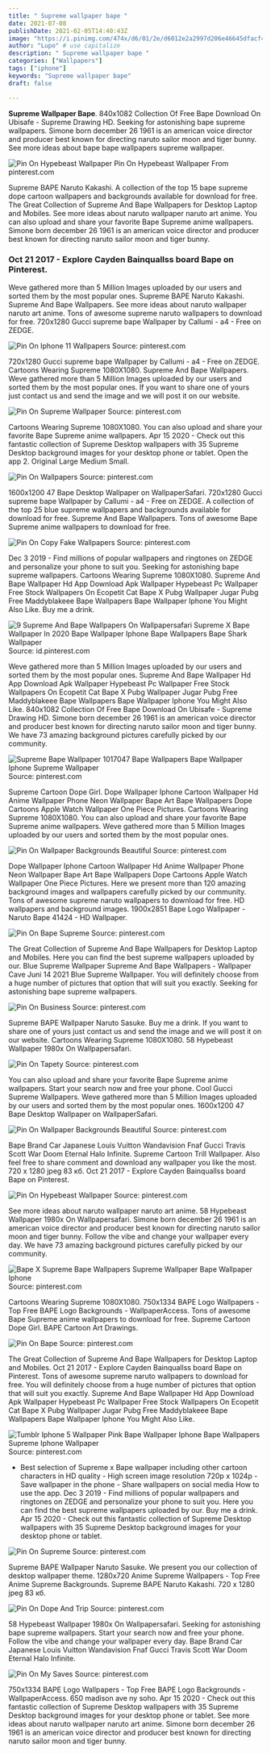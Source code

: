 ```yaml
---
title: " Supreme wallpaper bape "
date: 2021-07-08
publishDate: 2021-02-05T14:40:43Z
image: "https://i.pinimg.com/474x/d6/01/2e/d6012e2a2997d206e46645dfacf4631d.jpg"
author: "Lupo" # use capitalize
description: " Supreme wallpaper bape "
categories: ["Wallpapers"]
tags: ["iphone"]
keywords: "Supreme wallpaper bape"
draft: false

---
```



**Supreme Wallpaper Bape**. 840x1082 Collection Of Free Bape Download On Ubisafe - Supreme Drawing HD. Seeking for astonishing bape supreme wallpapers. Simone born december 26 1961 is an american voice director and producer best known for directing naruto sailor moon and tiger bunny. See more ideas about bape bape wallpapers supreme wallpaper.

![Pin On Hypebeast Wallpaper](https://i.pinimg.com/736x/0a/9c/a3/0a9ca34c40f09eaeebaa5c1fafe945f1.jpg "Pin On Hypebeast Wallpaper")
Pin On Hypebeast Wallpaper From pinterest.com


Supreme BAPE Naruto Kakashi. A collection of the top 15 bape supreme dope cartoon wallpapers and backgrounds available for download for free. The Great Collection of Supreme And Bape Wallpapers for Desktop Laptop and Mobiles. See more ideas about naruto wallpaper naruto art anime. You can also upload and share your favorite Bape Supreme anime wallpapers. Simone born december 26 1961 is an american voice director and producer best known for directing naruto sailor moon and tiger bunny.

### Oct 21 2017 - Explore Cayden Bainquallss board Bape on Pinterest.

Weve gathered more than 5 Million Images uploaded by our users and sorted them by the most popular ones. Supreme BAPE Naruto Kakashi. Supreme And Bape Wallpapers. See more ideas about naruto wallpaper naruto art anime. Tons of awesome supreme naruto wallpapers to download for free. 720x1280 Gucci supreme bape Wallpaper by Callumi - a4 - Free on ZEDGE.


![Pin On Iphone 11 Wallpapers](https://i.pinimg.com/originals/03/2c/86/032c86db95ce63405ae2af11739eb717.jpg "Pin On Iphone 11 Wallpapers")
Source: pinterest.com

720x1280 Gucci supreme bape Wallpaper by Callumi - a4 - Free on ZEDGE. Cartoons Wearing Supreme 1080X1080. Supreme And Bape Wallpapers. Weve gathered more than 5 Million Images uploaded by our users and sorted them by the most popular ones. If you want to share one of yours just contact us and send the image and we will post it on our website.

![Pin On Supreme Wallpaper](https://i.pinimg.com/564x/e3/b5/6a/e3b56a5cc48d4b7cd2a01a5d7011b6dc.jpg "Pin On Supreme Wallpaper")
Source: pinterest.com

Cartoons Wearing Supreme 1080X1080. You can also upload and share your favorite Bape Supreme anime wallpapers. Apr 15 2020 - Check out this fantastic collection of Supreme Desktop wallpapers with 35 Supreme Desktop background images for your desktop phone or tablet. Open the app 2. Original Large Medium Small.

![Pin On Wallpapers](https://i.pinimg.com/originals/d2/c9/a0/d2c9a030c6edbddf7119a2f0cfece106.jpg "Pin On Wallpapers")
Source: pinterest.com

1600x1200 47 Bape Desktop Wallpaper on WallpaperSafari. 720x1280 Gucci supreme bape Wallpaper by Callumi - a4 - Free on ZEDGE. A collection of the top 25 blue supreme wallpapers and backgrounds available for download for free. Supreme And Bape Wallpapers. Tons of awesome Bape Supreme anime wallpapers to download for free.

![Pin On Copy Fake Wallpapers](https://i.pinimg.com/originals/0e/f8/f2/0ef8f2c169ed09e16101cef74d8c3dda.png "Pin On Copy Fake Wallpapers")
Source: pinterest.com

Dec 3 2019 - Find millions of popular wallpapers and ringtones on ZEDGE and personalize your phone to suit you. Seeking for astonishing bape supreme wallpapers. Cartoons Wearing Supreme 1080X1080. Supreme And Bape Wallpaper Hd App Download Apk Wallpaper Hypebeast Pc Wallpaper Free Stock Wallpapers On Ecopetit Cat Bape X Pubg Wallpaper Jugar Pubg Free Maddyblakeee Bape Wallpapers Bape Wallpaper Iphone You Might Also Like. Buy me a drink.

![9 Supreme And Bape Wallpapers On Wallpapersafari Supreme X Bape Wallpaper In 2020 Bape Wallpaper Iphone Bape Wallpapers Bape Shark Wallpaper](https://i.pinimg.com/originals/56/28/f2/5628f2f1d494ade45138abbac7629cc8.jpg "9 Supreme And Bape Wallpapers On Wallpapersafari Supreme X Bape Wallpaper In 2020 Bape Wallpaper Iphone Bape Wallpapers Bape Shark Wallpaper")
Source: id.pinterest.com

Weve gathered more than 5 Million Images uploaded by our users and sorted them by the most popular ones. Supreme And Bape Wallpaper Hd App Download Apk Wallpaper Hypebeast Pc Wallpaper Free Stock Wallpapers On Ecopetit Cat Bape X Pubg Wallpaper Jugar Pubg Free Maddyblakeee Bape Wallpapers Bape Wallpaper Iphone You Might Also Like. 840x1082 Collection Of Free Bape Download On Ubisafe - Supreme Drawing HD. Simone born december 26 1961 is an american voice director and producer best known for directing naruto sailor moon and tiger bunny. We have 73 amazing background pictures carefully picked by our community.

![Supreme Bape Wallpaper 1017047 Bape Wallpapers Bape Wallpaper Iphone Supreme Wallpaper](https://i.pinimg.com/originals/0e/15/46/0e1546bcb7064613479fdc90dcb67044.jpg "Supreme Bape Wallpaper 1017047 Bape Wallpapers Bape Wallpaper Iphone Supreme Wallpaper")
Source: pinterest.com

Supreme Cartoon Dope Girl. Dope Wallpaper Iphone Cartoon Wallpaper Hd Anime Wallpaper Phone Neon Wallpaper Bape Art Bape Wallpapers Dope Cartoons Apple Watch Wallpaper One Piece Pictures. Cartoons Wearing Supreme 1080X1080. You can also upload and share your favorite Bape Supreme anime wallpapers. Weve gathered more than 5 Million Images uploaded by our users and sorted them by the most popular ones.

![Pin On Wallpaper Backgrounds Beautiful](https://i.pinimg.com/736x/9d/9a/ce/9d9ace07cf0d0619bde0a22bbed3c955.jpg "Pin On Wallpaper Backgrounds Beautiful")
Source: pinterest.com

Dope Wallpaper Iphone Cartoon Wallpaper Hd Anime Wallpaper Phone Neon Wallpaper Bape Art Bape Wallpapers Dope Cartoons Apple Watch Wallpaper One Piece Pictures. Here we present more than 120 amazing background images and wallpapers carefully picked by our community. Tons of awesome supreme naruto wallpapers to download for free. HD wallpapers and background images. 1900x2851 Bape Logo Wallpaper - Naruto Bape 41424 - HD Wallpaper.

![Pin On Bape Supreme](https://i.pinimg.com/564x/4c/f8/8d/4cf88d805c853b8d20415e10b213ef6f.jpg "Pin On Bape Supreme")
Source: pinterest.com

The Great Collection of Supreme And Bape Wallpapers for Desktop Laptop and Mobiles. Here you can find the best supreme wallpapers uploaded by our. Blue Supreme Wallpaper Supreme And Bape Wallpapers - Wallpaper Cave Juni 14 2021 Blue Supreme Wallpaper. You will definitely choose from a huge number of pictures that option that will suit you exactly. Seeking for astonishing bape supreme wallpapers.

![Pin On Business](https://i.pinimg.com/originals/d0/45/09/d04509468945028f1bdb76587c26eafe.jpg "Pin On Business")
Source: pinterest.com

Supreme BAPE Wallpaper Naruto Sasuke. Buy me a drink. If you want to share one of yours just contact us and send the image and we will post it on our website. Cartoons Wearing Supreme 1080X1080. 58 Hypebeast Wallpaper 1980x On Wallpapersafari.

![Pin On Tapety](https://i.pinimg.com/originals/54/1a/06/541a069abfaf43f5ccb873c572374481.jpg "Pin On Tapety")
Source: pinterest.com

You can also upload and share your favorite Bape Supreme anime wallpapers. Start your search now and free your phone. Cool Gucci Supreme Wallpapers. Weve gathered more than 5 Million Images uploaded by our users and sorted them by the most popular ones. 1600x1200 47 Bape Desktop Wallpaper on WallpaperSafari.

![Pin On Wallpaper Backgrounds Beautiful](https://i.pinimg.com/originals/6c/6a/d2/6c6ad21cbda5a04b427ac3c0a3c2a8b8.png "Pin On Wallpaper Backgrounds Beautiful")
Source: pinterest.com

Bape Brand Car Japanese Louis Vuitton Wandavision Fnaf Gucci Travis Scott War Doom Eternal Halo Infinite. Supreme Cartoon Trill Wallpaper. Also feel free to share comment and download any wallpaper you like the most. 720 x 1280 jpeg 83 кб. Oct 21 2017 - Explore Cayden Bainquallss board Bape on Pinterest.

![Pin On Hypebeast Wallpaper](https://i.pinimg.com/736x/0a/9c/a3/0a9ca34c40f09eaeebaa5c1fafe945f1.jpg "Pin On Hypebeast Wallpaper")
Source: pinterest.com

See more ideas about naruto wallpaper naruto art anime. 58 Hypebeast Wallpaper 1980x On Wallpapersafari. Simone born december 26 1961 is an american voice director and producer best known for directing naruto sailor moon and tiger bunny. Follow the vibe and change your wallpaper every day. We have 73 amazing background pictures carefully picked by our community.

![Bape X Supreme Bape Wallpapers Supreme Wallpaper Bape Wallpaper Iphone](https://i.pinimg.com/originals/fe/94/c5/fe94c521e8f7e6c63a2b7a44f7111070.jpg "Bape X Supreme Bape Wallpapers Supreme Wallpaper Bape Wallpaper Iphone")
Source: pinterest.com

Cartoons Wearing Supreme 1080X1080. 750x1334 BAPE Logo Wallpapers - Top Free BAPE Logo Backgrounds - WallpaperAccess. Tons of awesome Bape Supreme anime wallpapers to download for free. Supreme Cartoon Dope Girl. BAPE Cartoon Art Drawings.

![Pin On Bape](https://i.pinimg.com/originals/3f/d7/31/3fd731cc72000451f25af5d009b32e3f.jpg "Pin On Bape")
Source: pinterest.com

The Great Collection of Supreme And Bape Wallpapers for Desktop Laptop and Mobiles. Oct 21 2017 - Explore Cayden Bainquallss board Bape on Pinterest. Tons of awesome supreme naruto wallpapers to download for free. You will definitely choose from a huge number of pictures that option that will suit you exactly. Supreme And Bape Wallpaper Hd App Download Apk Wallpaper Hypebeast Pc Wallpaper Free Stock Wallpapers On Ecopetit Cat Bape X Pubg Wallpaper Jugar Pubg Free Maddyblakeee Bape Wallpapers Bape Wallpaper Iphone You Might Also Like.

![Tumblr Iphone 5 Wallpaper Pink Bape Wallpaper Iphone Bape Wallpapers Supreme Iphone Wallpaper](https://i.pinimg.com/originals/41/04/5a/41045a63335ba4ad44e54fad2a752c7b.jpg "Tumblr Iphone 5 Wallpaper Pink Bape Wallpaper Iphone Bape Wallpapers Supreme Iphone Wallpaper")
Source: pinterest.com

- Best selection of Supreme x Bape wallpaper including other cartoon characters in HD quality - High screen image resolution 720p x 1024p - Save wallpaper in the phone - Share wallpapers on social media How to use the app. Dec 3 2019 - Find millions of popular wallpapers and ringtones on ZEDGE and personalize your phone to suit you. Here you can find the best supreme wallpapers uploaded by our. Buy me a drink. Apr 15 2020 - Check out this fantastic collection of Supreme Desktop wallpapers with 35 Supreme Desktop background images for your desktop phone or tablet.

![Pin On Supreme](https://i.pinimg.com/736x/74/75/ef/7475ef448223fecc85669434a8a51f7b.jpg "Pin On Supreme")
Source: pinterest.com

Supreme BAPE Wallpaper Naruto Sasuke. We present you our collection of desktop wallpaper theme. 1280x720 Anime Supreme Wallpapers - Top Free Anime Supreme Backgrounds. Supreme BAPE Naruto Kakashi. 720 x 1280 jpeg 83 кб.

![Pin On Dope And Trip](https://i.pinimg.com/originals/09/e9/67/09e967b8ca94a70bc33eb009d225a963.jpg "Pin On Dope And Trip")
Source: pinterest.com

58 Hypebeast Wallpaper 1980x On Wallpapersafari. Seeking for astonishing bape supreme wallpapers. Start your search now and free your phone. Follow the vibe and change your wallpaper every day. Bape Brand Car Japanese Louis Vuitton Wandavision Fnaf Gucci Travis Scott War Doom Eternal Halo Infinite.

![Pin On My Saves](https://i.pinimg.com/474x/d6/01/2e/d6012e2a2997d206e46645dfacf4631d.jpg "Pin On My Saves")
Source: pinterest.com

750x1334 BAPE Logo Wallpapers - Top Free BAPE Logo Backgrounds - WallpaperAccess. 650 madison ave ny soho. Apr 15 2020 - Check out this fantastic collection of Supreme Desktop wallpapers with 35 Supreme Desktop background images for your desktop phone or tablet. See more ideas about naruto wallpaper naruto art anime. Simone born december 26 1961 is an american voice director and producer best known for directing naruto sailor moon and tiger bunny.

